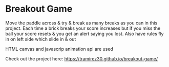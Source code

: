# Breakout Game

Move the paddle across & try & break as many breaks as you can in this project. Each time a brick breaks your score increases but if you miss the ball your score resets & you get an alert saying you lost. Also have rules fly in on left side which slide in & out

HTML canvas and javascrip animation api are used

Check out the project here:
https://tramirez30.github.io/breakout-game/